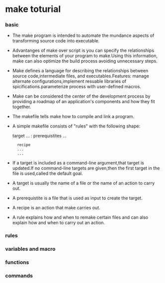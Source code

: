 # make toturial

### basic
- The make program is intended to automate the mundance aspects of transforming source code into executable.
- Advantanges of make over script is you can specify the relationships between the elements of your program to make.Using this information, make can also optimize the build process avoiding unnecessary steps.
- Make defines a language for describing the relationships between source code,intermediate files, and executables.Features: manage alternate configurations,implement resuable libraries of spicifications.parameterize process with user-defined macros.
- Make can be considered the center of the development process by providing a roadmap of an application's components and how they fit together.
- The makefile tells make how to compile and link a program.
- A simple makefile consists of "rules" with the following shape:

    target ... : prerequistites ...

        recipe
        ...
        ...

- If a target is included as a command-line argument,that target is updated.If no command-line targets are given,then the first target in the file is used,called the default goal.
- A target is usually the name of a file or the name of an action to carry out.
- A prerequistite is a file that is used as input to create the target.
- A recipe is an action that make carries out.
- A rule explains how and when to remake certain files and can also explain how and when to carry out an action.



### rules
### variables and macro
### functions
### commands
